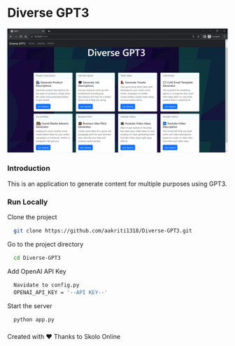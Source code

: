 # Diverse GPT3
![](https://github.com/aakriti1318/Diverse-GPT3/blob/main/sample.gif)

### Introduction
This is an application to generate content for multiple purposes using GPT3.
### Run Locally

Clone the project

```bash
  git clone https://github.com/aakriti1318/Diverse-GPT3.git
```

Go to the project directory

```bash
  cd Diverse-GPT3
```

Add OpenAI API Key
```bash
  Navidate to config.py
  OPENAI_API_KEY = '--API KEY--'
```

Start the server

```bash
  python app.py
```
### 

Created with ❤ 
Thanks to Skolo Online
